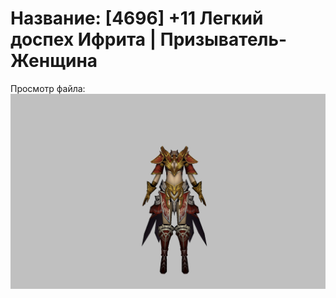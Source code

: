 # Название: [4696] +11 Легкий доспех Ифрита | Призыватель-Женщина

Просмотр файла:
![p090020.png](p090020.png)